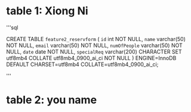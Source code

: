 # table 1: Xiong Ni

'''sql

CREATE TABLE `feature2_reservform` (
  `id` int NOT NULL,
  `name` varchar(50) NOT NULL,
  `email` varchar(50) NOT NULL,
  `numOfPeople` varchar(50) NOT NULL,
  `date` date NOT NULL,
  `specialReq` varchar(200) CHARACTER SET utf8mb4 COLLATE utf8mb4_0900_ai_ci NOT NULL
) ENGINE=InnoDB DEFAULT CHARSET=utf8mb4 COLLATE=utf8mb4_0900_ai_ci;

'''


# table 2: you name


